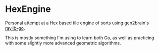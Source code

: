 # HexEngine

Personal attempt at a Hex based tile engine of sorts using
gen2brain's [raylib-go](https://github.com/gen2brain/raylib-go).

This is mostly something I'm using to learn both Go, as well as practicing with some slightly more advanced geometric
algorithms.


